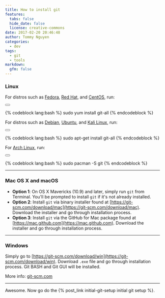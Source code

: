 ```yaml
---
title: How to install git
features:
  tabs: false
  hide_date: false
  license: creative-commons
date: 2017-02-20 20:46:48
author: Tommy Nguyen
categories:
  - dev
tags:
  - git
  - tools
markdown:
  gfm: false
---
```


### Linux

For distros such as [Fedora](https://getfedora.org/), [Red Hat](https://www.redhat.com/en), and [CentOS](https://www.centos.org/), run:

<button class="right floated mini ui icon button copy btn" data-clipboard-target="#linux"><i class="fa fa-clipboard"></i></button>

<div id="linux">
{% codeblock lang:bash %}
sudo yum install git-all
{% endcodeblock %}
</div>

For distros such as [Debian](https://www.centos.org/), [Ubuntu](https://www.ubuntu.com/), and [Kali Linux](https://www.kali.org/), run:

<button class="right floated mini ui icon button copy btn" data-clipboard-target="#debian"><i class="fa fa-clipboard"></i></button>

<div id="debian">
{% codeblock lang:bash %}
sudo apt-get install git-all
{% endcodeblock %}
</div>

For [Arch Linux](https://www.archlinux.org/), run:

<button class="right floated mini ui icon button copy btn" data-clipboard-target="#arch"><i class="fa fa-clipboard"></i></button>

<div id="arch">
{% codeblock lang:bash %}
sudo pacman -S git
{% endcodeblock %}
</div>

--- 

### Mac OS X and macOS 

* **Option 1**: On OS X Mavericks (10.9) and later, simply run `git` from Terminal. You'll be prompted to install `git` if it's not already installed.
* **Option 2**: Install `git` via binary installer found at [https://git-scm.com/download/mac](https://git-scm.com/download/mac). Download the installer and go through installation process.
* **Option 3**: Install `git` via the GitHub for Mac package found at [https://mac.github.com](https://mac.github.com). Download the installer and go through installation process.

---

### Windows

Simply go to [https://git-scm.com/download/win](https://git-scm.com/download/win). Download `.exe` file and go through installation process. Git BASH and Git GUI will be installed.

More info: [git-scm.com](https://git-scm.com/book/en/v2/Getting-Started-Installing-Git)

---

Awesome. Now go do the {% post_link initial-git-setup initial git setup %}.  